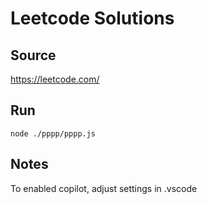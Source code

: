 # Leetcode Solutions

## Source
https://leetcode.com/

## Run
```node ./pppp/pppp.js```

## Notes
To enabled copilot, adjust settings in .vscode
